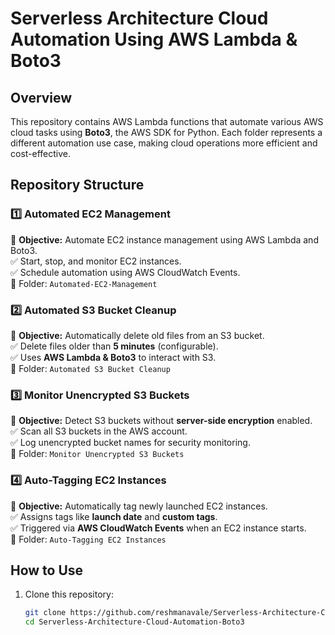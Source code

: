 # Serverless Architecture Cloud Automation Using AWS Lambda & Boto3

## Overview
This repository contains AWS Lambda functions that automate various AWS cloud tasks using **Boto3**, the AWS SDK for Python. Each folder represents a different automation use case, making cloud operations more efficient and cost-effective.

## Repository Structure

### 1️⃣ **Automated EC2 Management**
📌 **Objective:** Automate EC2 instance management using AWS Lambda and Boto3.  
✅ Start, stop, and monitor EC2 instances.  
✅ Schedule automation using AWS CloudWatch Events.  
📂 Folder: `Automated-EC2-Management`

### 2️⃣ **Automated S3 Bucket Cleanup**
📌 **Objective:** Automatically delete old files from an S3 bucket.  
✅ Delete files older than **5 minutes** (configurable).  
✅ Uses **AWS Lambda & Boto3** to interact with S3.  
📂 Folder: `Automated S3 Bucket Cleanup`

### 3️⃣ **Monitor Unencrypted S3 Buckets**
📌 **Objective:** Detect S3 buckets without **server-side encryption** enabled.  
✅ Scan all S3 buckets in the AWS account.  
✅ Log unencrypted bucket names for security monitoring.  
📂 Folder: `Monitor Unencrypted S3 Buckets`

### 4️⃣ **Auto-Tagging EC2 Instances**
📌 **Objective:** Automatically tag newly launched EC2 instances.  
✅ Assigns tags like **launch date** and **custom tags**.  
✅ Triggered via **AWS CloudWatch Events** when an EC2 instance starts.  
📂 Folder: `Auto-Tagging EC2 Instances`

## How to Use
1. Clone this repository:  
   ```sh
   git clone https://github.com/reshmanavale/Serverless-Architecture-Cloud-Automation-Boto3.git
   cd Serverless-Architecture-Cloud-Automation-Boto3
